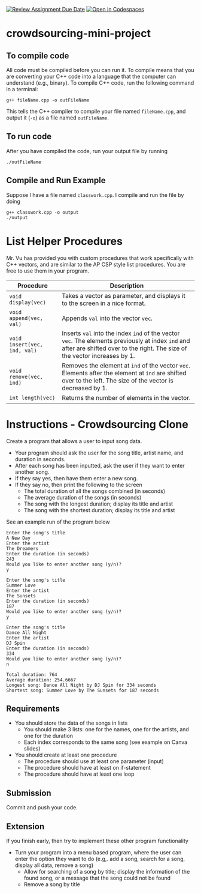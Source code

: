 [![Review Assignment Due Date](https://classroom.github.com/assets/deadline-readme-button-22041afd0340ce965d47ae6ef1cefeee28c7c493a6346c4f15d667ab976d596c.svg)](https://classroom.github.com/a/oOSTMjjq)
[![Open in Codespaces](https://classroom.github.com/assets/launch-codespace-2972f46106e565e64193e422d61a12cf1da4916b45550586e14ef0a7c637dd04.svg)](https://classroom.github.com/open-in-codespaces?assignment_repo_id=18274841)
# crowdsourcing-mini-project

## To compile code
All code must be compiled before you can run it.  To compile means that you are converting your C++ code into a language that the computer can understand (e.g., binary).  To compile C++ code, run the following command in a terminal:
```
g++ fileName.cpp -o outFileName
```
This tells the C++ compiler to compile your file named `fileName.cpp`, and output it (`-o`) as a file named `outFileName`.

## To run code
After you have compiled the code, run your output file by running
```
./outFileName
```

## Compile and Run Example
Suppose I have a file named `classwork.cpp`.  I compile and run the file by doing
```
g++ classwork.cpp -o output
./output
```
# List Helper Procedures
Mr. Vu has provided you with custom procedures that work specifically with C++ vectors, and are similar to the AP CSP style list procedures.  You are free to use them in your program.

|Procedure|Description|
|---|---|
|`void display(vec)`|Takes a vector as parameter, and displays it to the screen in a nice format.|
|`void append(vec, val)`|Appends `val` into the vector `vec`.|
|`void insert(vec, ind, val)`|Inserts `val` into the index `ind` of the vector `vec`.  The elements previously at index `ind` and after are shifted over to the right.  The size of the vector increases by 1.|
|`void remove(vec, ind)`|Removes the element at `ind` of the vector `vec`.  Elements after the element at `ind` are shifted over to the left.  The size of the vector is decreased by 1.|
|`int length(vec)`|Returns the number of elements in the vector.|

# Instructions - Crowdsourcing Clone
Create a program that allows a user to input song data.

* Your program should ask the user for the song title, artist name, and duration in seconds.
* After each song has been inputted, ask the user if they want to enter another song.
* If they say yes, then have them enter a new song.
* If they say no, then print the following to the screen
    * The total duration of all the songs combined (in seconds)
    * The average duration of the songs (in seconds)
    * The song with the longest duration; display its title and artist
    * The song with the shortest duration; display its title and artist

See an example run of the program below
```
Enter the song's title
A New Day
Enter the artist
The Dreamers
Enter the duration (in seconds)
243
Would you like to enter another song (y/n)?
y

Enter the song's title
Summer Love
Enter the artist
The Sunsets
Enter the duration (in seconds)
187
Would you like to enter another song (y/n)?
y

Enter the song's title
Dance All Night
Enter the artist
DJ Spin
Enter the duration (in seconds)
334
Would you like to enter another song (y/n)?
n

Total duration: 764
Average duration: 254.6667
Longest song: Dance All Night by DJ Spin for 334 seconds
Shortest song: Summer Love by The Sunsets for 187 seconds
```
## Requirements
* You should store the data of the songs in lists
    * You should make 3 lists: one for the names, one for the artists, and one for the duration
    * Each index corresponds to the same song (see example on Canva slides)
* You should create at least one procedure
    * The procedure should use at least one parameter (input)
    * The procedure should have at least on if-statement
    * The procedure should have at least one loop

## Submission
Commit and push your code.

## Extension
If you finish early, then try to implement these other program functionality

* Turn your program into a menu based program, where the user can enter the option they want to do (e.g,. add a song, search for a song, display all data, remove a song)
    * Allow for searching of a song by title; display the information of the found song, or a message that the song could not be found
    * Remove a song by title
